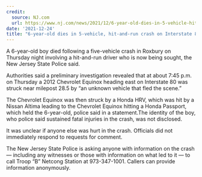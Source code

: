 ```yaml
---
credit:
  source: NJ.com
  url: https://www.nj.com/news/2021/12/6-year-old-dies-in-5-vehicle-hit-and-run-crash-on-interstate-80-in-roxbury-cops-say.html
date: '2021-12-24'
title: "6-year-old dies in 5-vehicle, hit-and-run crash on Interstate 80 in Roxbury, cops say"
---
```

A 6-year-old boy died following a five-vehicle crash in Roxbury on Thursday night involving a hit-and-run driver who is now being sought, the New Jersey State Police said.

Authorities said a preliminary investigation revealed that at about 7:45 p.m. on Thursday a 2012 Chevrolet Equinox heading east on Interstate 80 was struck near milepost 28.5 by “an unknown vehicle that fled the scene.”

The Chevrolet Equinox was then struck by a Honda HRV, which was hit by a Nissan Altima leading to the Chevrolet Equinox hitting a Honda Passport, which held the 6-year-old, police said in a statement.The identity of the boy, who police said sustained fatal injuries in the crash, was not disclosed.

It was unclear if anyone else was hurt in the crash. Officials did not immediately respond to requests for comment.

The New Jersey State Police is asking anyone with information on the crash — including any witnesses or those with information on what led to it — to call Troop “B” Netcong Station at 973-347-1001. Callers can provide information anonymously.
